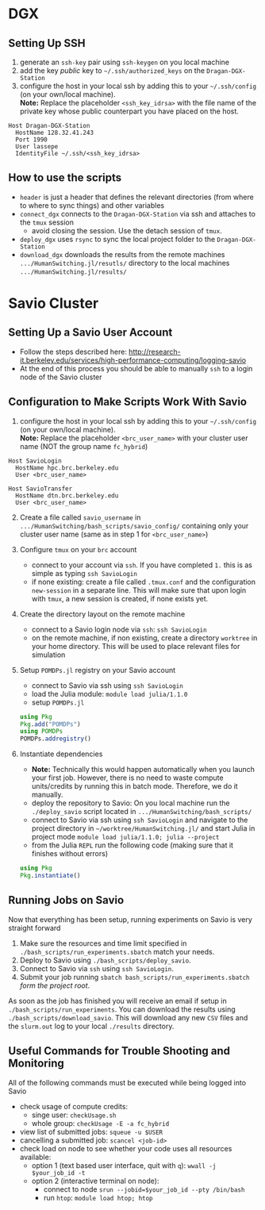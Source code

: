 # DGX

## Setting Up SSH

1. generate an `ssh-key` pair using `ssh-keygen` on you local machine
2. add the key *public* key to `~/.ssh/authorized_keys` on the `Dragan-DGX-Station`
3. configure the host in your local ssh by adding this to your `~/.ssh/config` (on your own/local machine).  
   **Note:** Replace the placeholder `<ssh_key_idrsa>` with the file name of the private key whose public counterpart you have placed on the host.
```
Host Dragan-DGX-Station
  HostName 128.32.41.243
  Port 1990
  User lassepe
  IdentityFile ~/.ssh/<ssh_key_idrsa>
```

## How to use the scripts

- `header` is just a header that defines the relevant directories (from where to where to sync things) and other variables
- `connect_dgx` connects to the `Dragan-DGX-Station` via ssh and attaches to the `tmux` session
    - avoid closing the session. Use the detach session of `tmux`.
- `deploy_dgx` uses `rsync` to sync the local project folder to the `Dragan-DGX-Station`
- `download_dgx` downloads the results from the remote machines `.../HumanSwitching.jl/resutls/` directory to the local machines `.../HumanSwitching.jl/results/`

# Savio Cluster

## Setting Up a Savio User Account

- Follow the steps described here: <http://research-it.berkeley.edu/services/high-performance-computing/logging-savio>
- At the end of this process you should be able to manually `ssh` to a login node of the Savio cluster

## Configuration to Make Scripts Work With Savio

1. configure the host in your local ssh by adding this to your `~/.ssh/config` (on your own/local machine).  
   **Note:** Replace the placeholder `<brc_user_name>` with your cluster user name (NOT the group name `fc_hybrid`)
```
Host SavioLogin
  HostName hpc.brc.berkeley.edu
  User <brc_user_name>

Host SavioTransfer
  HostName dtn.brc.berkeley.edu
  User <brc_user_name>
```

2. Create a file called `savio_username` in `.../HumanSwitching/bash_scripts/savio_config/` containing only your cluster user name (same as in step 1 for `<brc_user_name>`)

3. Configure `tmux` on your `brc` account
    - connect to your account via `ssh`. If you have completed `1.` this is as simple as typing `ssh SavioLogin`
    - if none existing: create a file called `.tmux.conf` and the configuration `new-session` in a separate line.
        This will make sure that upon login with `tmux`, a new session is created, if none exists yet.

4. Create the directory layout on the remote machine
    - connect to a Savio login node via `ssh`: `ssh SavioLogin`
    - on the remote machine, if non existing, create a directory `worktree` in your home directory. This will be used to place relevant files for simulation

5. Setup `POMDPs.jl` registry on your Savio account
    - connect to Savio via ssh using `ssh SavioLogin`
    - load the Julia module: `module load julia/1.1.0`
    - setup `POMDPs.jl`
    ```julia
    using Pkg
    Pkg.add("POMDPs")
    using POMDPs
    POMDPs.addregistry()
    ```
6. Instantiate dependencies
    - **Note:** Technically this would happen automatically when you launch your first job. However, there is no need to waste compute units/credits by running this in batch mode. Therefore, we do it manually.
    - deploy the repository to Savio: On you local machine run the `./deploy_savio` script located in `.../HumanSwitching/bash_scripts/`
    - connect to Savio via ssh using `ssh SavioLogin` and navigate to the project directory in `~/worktree/HumanSwitching.jl/` and
      start Julia in project mode `module load julia/1.1.0; julia --project`
    - from the Julia `REPL` run the following code (making sure that it finishes without errors)
    ```julia
    using Pkg
    Pkg.instantiate()
    ```

## Running Jobs on Savio

Now that everything has been setup, running experiments on Savio is very straight forward

1. Make sure the resources and time limit specified in `./bash_scripts/run_experiments.sbatch` match your needs.
2. Deploy to Savio using `./bash_scripts/deploy_savio`.
3. Connect to Savio via `ssh` using `ssh SavioLogin`.
4. Submit your job running `sbatch bash_scripts/run_experiments.sbatch` *form the project root*.

As soon as the job has finished you will receive an email if setup in
`./bash_scripts/run_experiments`. You can download the results using
`./bash_scripts/download_savio`. This will download any new `CSV` files and the
`slurm.out` log to your local `./results` directory.

## Useful Commands for Trouble Shooting and Monitoring

All of the following commands must be executed while being logged into Savio

- check usage of compute credits:
    - singe user: `checkUsage.sh`
    - whole group: `checkUsage -E -a fc_hybrid`
- view list of submitted jobs: `squeue -u $USER`
- cancelling a submitted job: `scancel <job-id>`
- check load on node to see whether your code uses all resources available:
    - option 1 (text based user interface, quit with `q`): `wwall -j $your_job_id -t`
    - option 2 (interactive terminal on node):
        - connect to node `srun --jobid=$your_job_id --pty /bin/bash`
        - run `htop`: `module load htop; htop`
